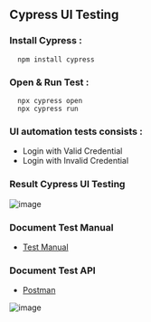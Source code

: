 ## Cypress UI Testing
### Install Cypress :
```
  npm install cypress
```

### Open & Run Test :
```
  npx cypress open
  npx cypress run
```
### UI automation tests consists :
- Login with Valid Credential
- Login with Invalid Credential

### Result Cypress UI Testing
![image](https://github.com/user-attachments/assets/8c75782f-a4d5-4e5d-a0b7-5666505df39f)

### Document Test Manual
- [Test Manual](https://docs.google.com/spreadsheets/d/1oZwXXOPTfPhq7r59RmAYe7Q_DgcEBs3XPqM8QzvfIXQ/edit?usp=sharing)

### Document Test API
- [Postman](https://documenter.getpostman.com/view/24380300/2sAYJ9AJTe)
  
![image](https://github.com/user-attachments/assets/03b022cb-763b-4634-bfaf-9798ccf8f92e)
